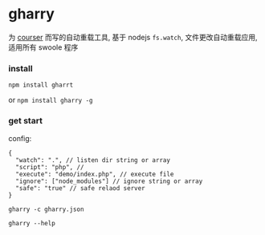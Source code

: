 # gharry

为 [courser](https://github.com/racecourse/courser) 而写的自动重载工具,
    基于 nodejs `fs.watch`, 文件更改自动重载应用,适用所有 swoole 程序


### install
`npm install gharrt`   

or `npm install gharry -g`

### get start
config:
```
{
  "watch": ".", // listen dir string or array
  "script": "php", // 
  "execute": "demo/index.php", // execute file
  "ignore": ["node_modules"] // ignore string or array
  "safe": "true" // safe relaod server
}
```
`gharry -c gharry.json` 

`gharry --help`


